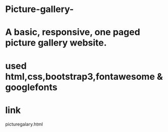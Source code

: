 # Picture-gallery-
# A basic, responsive, one paged picture gallery website.
# used html,css,bootstrap3,fontawesome & googlefonts
# link 
picturegalary.html
